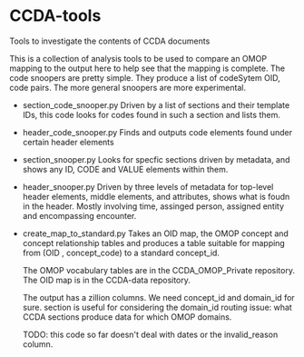 # CCDA-tools
Tools to investigate the contents of CCDA documents

This is a collection of analysis tools to be used to compare an OMOP
mapping to the output here to help see that the mapping is complete.
The code snoopers are pretty simple. They produce a list of codeSytem OID, code pairs.
The more general snoopers are more experimental.

- section_code_snooper.py
    Driven by a list of sections and their template IDs,
       this code looks for codes found in such a section and lists them.

- header_code_snooper.py
    Finds and outputs code elements found under certain header elements


- section_snooper.py
    Looks for specfic sections driven by metadata,
        and shows any ID, CODE and VALUE elements within them.


- header_snooper.py
    Driven by three levels of metadata for top-level header elements,
    middle elements, and attributes, shows what is foudn in the header. Mostly
    involving time, assinged person, assigned entity and encompassing encounter.


- create_map_to_standard.py
    Takes an OID map, the OMOP concept and concept relationship tables and 
    produces a table suitable for mapping from (OID , concept_code) to a 
    standard concept_id.

    The OMOP vocabulary tables  are in the CCDA_OMOP_Private repository.
    The OID map is in the CCDA-data repository.

    The  output has a zillion columns. We need concept_id and domain_id for sure.
    section is useful for considering the domain_id routing issue: what  CCDA sections
    produce data for which OMOP domains.

    TODO: this code so far doesn't deal with dates or the  invalid_reason column.
